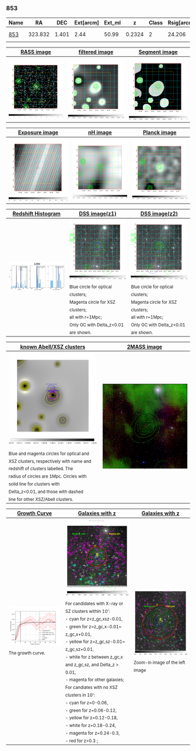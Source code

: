 <div STYLE="page-break-after: always;"></div>

### 853

|Name          |RA          |DEC      | Ext[arcm] | Ext_ml | z    | Class| Rsig[arcmin] | CRsig[c/s] | CR500[c/s] | R500[Mpc] |L500[erg/s]|F500[erg/s/cm^2]| M500[Msun]|Tx[keV]|beta|GC(XSZ,Delta_z<0.01)| GC(OPT,Delta_z<0.01)|GC|alias|
|--------------|------------|------------|---|---|-----------|--------|------|------|----|----|----|----|----|----|----|----|----|----|---|
|[853](script/853.md)     | 323.832       | 1.401       | 2.44    | 50.99   | 0.2324 | 2   | 24.206 |0.170 |0.151 |1.161 |4.666e+44 |2.898e-12 |5.624e+14 |6.704 |1.761 |Tar, |redMaPPer, |MCXC, Tar, A, |k290|

|[RASS image](../image/853/853_img.pdf)|[filtered image](../image/853/853_fil.pdf)|[Segment image](../image/853/853_seg.pdf)|
|-------------------|--------------------|-------------------|
| <img src="../image/853/853_img.png" width="300">  | <img src="../image/853/853_fil.png" width="300">   | <img src="../image/853/853_seg.png" width="300">  |

|[Exposure image](../image/853/853_mex.pdf)| [nH image](../image/853/853_nh.pdf)| [Planck image](../image/853/853_p.pdf)|
|-------------------|--------------------|-------------------|
|<img src="../image/853/853_mex.png" width="300">   | <img src="../image/853/853_nh.png" width="300">    | <img src="../image/853/853_p.png" width="300"> |

|[Redshift Histogram](../image/853/853_zg.pdf) | [DSS image(z1)](../image/853/853_dss_z1.pdf)      |  [DSS image(z2)](../image/853/853_dss_z2.pdf)    |
|-------------------|--------------------|-------------------|
|<img src="../image/853/853_zg.png" width="300"> |<img src="../image/853/853_dss_z1.png" width="300"> <sub><br>Blue circle for optical clusters; <br>Magenta circle for XSZ clusters; <br>all with r=1Mpc; <br>Only GC with Delta_z<0.01 are shown. </sub>| <img src="../image/853/853_dss_z2.png" width="300"><sub><br>Blue circle for optical clusters; <br>Magenta circle for XSZ clusters; <br>all with r=1Mpc; <br>Only GC with Delta_z<0.01 are shown. </sub> |

|[known Abell/XSZ clusters](../image/853/853_m.pdf) | [2MASS image](../image/853/853_2mass.pdf)      |
|-------------------|-------------------|
|<img src=../image/853/853_m.png width="300"> <sub><br>Blue and magenta circles for optical and <br>XSZ clusters, respectively with name and <br>redshift of clusters labelled. The <br>radius of circles are 1Mpc. Circles with <br>solid line for clusters with <br>Delta_z<0.01, and those with dashed <br>line for other XSZ/Abell clusters.        </sub>|<img src="../image/853/853_2mass.png" width="300">  |

|[Growth Curve](../image/853/853_gca_all.png) |[Galaxies with z](../image/853/853_opt_ned.pdf) |[Galaxies with z](../image/853/853_opt_ned_zoom.pdf) |
|-------------------|-------------------|-------------------|
| <img src="../image/853/853_gca_all.png" width="300"> <sub><br>The growth curve.</sub>| <img src=../image/853/853_opt_ned.png width="300"> <br><sub> For candidates with X-ray or SZ clusters within 10': <br> - cyan for z<z_gc,xsz-0.01, <br> - green for z=z_gc,x-0.01~ z_gc,x+0.01, <br> - yellow for z=z_gc,sz-0.01~ z_gc,sz+0.01, <br> - white for z between z_gc,x and z_gc,sz, and Delta_z > 0.01, <br> - magenta for other galaxies; <br>For candiates with no XSZ clusters in 10': <br> - cyan for z=0-0.06, <br> - green for z=0.06-0.12, <br> - yellow for z=0.12-0.18, <br> - white for z=0.18-0.24, <br> - magenta for z=0.24-0.3, <br> - red for z>0.3 ;  </sub>|<img src=../image/853/853_opt_ned_zoom.png width="300">  <br><sub> Zoom-in image of the left image</sub>|




